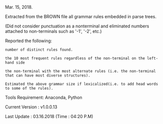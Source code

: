 Mar. 15, 2018.

Extracted from the BROWN file all grammar rules embedded in parse trees.

(Did not consider punctuation as a nonterminal and eliminated numbers attached to non-terminals such as '-1', '-2', etc.)

Reported the following:

	number of distinct rules found.
	
	the 10 most frequent rules regardless of the non-terminal on the left-hand side
	
	the non-terminal with the most alternate rules (i.e. the non-terminal that can have most diverse structures).
	
	Estimated the above grammar size if lexicalized(i.e. to add head words to some of the rules).
	

Tools Requirement: Anaconda, Python 

Current Version  : v1.0.0.13

Last Update      : 03.16.2018 (Time : 04:20 P.M)

